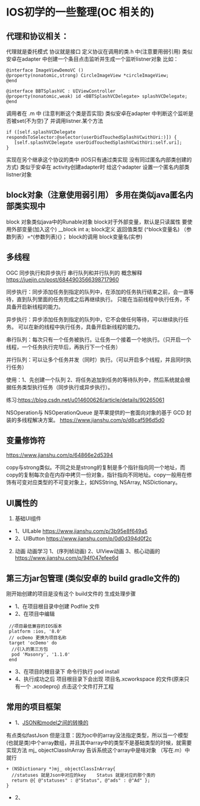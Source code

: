 # IOS初学的一些整理(OC 相关的)

## 代理和协议相关：
  代理就是委托模式 协议就是接口
  定义协议在调用的类.h  中(注意要用弱引用)   类似安卓在adapter 中创建一个条目点击监听并生成一个监听listner对象
  比如：
```  IOS
@interface ImageViewDemoVC ()
@property(nonatomic,strong) CircleImageView *circleImageView;
@end

@interface BBTSplashVC : UIViewController
@property(nonatomic,weak) id <BBTSplashVCDelegate> splashVCDelegate;
@end
```

  调用者在 .m 中 (注意判断这个类是否实现)   类似安卓在adapter 中判断这个监听是否被set(不为空)了 并调用listner.某个方法
```  IOS
if ([self.splashVCDelegate respondsToSelector:@selector(userDidTouchedSplashVCwithUri:)]) {
   [self.splashVCDelegate userDidTouchedSplashVCwithUri:self.uri];
}
```
  实现在另个继承这个协议的类中 (IOS只有通过类实现 没有同过匿名内部类创建的方式) 类似于安卓在 activity创建adapter时 给这个adapter 设置一个匿名内部类listner对象


##  block对象（注意使用弱引用）  多用在类似java匿名内部类实现中

  block 对象类似java中的Runable对象  block对于外部变量，默认是只读属性 要使用外部变量(加入这个) __block int a;
  block定义    返回值类型 (^block变量名) （参数列表）=^(参数列表){}；
  block的调用  block变量名(实参)


## 多线程
OGC 同步执行和异步执行 串行队列和并行队列的
概念解释 https://juejin.cn/post/6844903566398717960

同步执行：同步添加任务到指定的队列中，在添加的任务执行结束之前，会一直等待，直到队列里面的任务完成之后再继续执行。
        只能在当前线程中执行任务，不具备开启新线程的能力。

异步执行：异步添加任务到指定的队列中，它不会做任何等待，可以继续执行任务。
        可以在新的线程中执行任务，具备开启新线程的能力。

串行队列：每次只有一个任务被执行。让任务一个接着一个地执行。（只开启一个线程，一个任务执行完毕后，再执行下一个任务）

并行队列：可以让多个任务并发（同时）执行。（可以开启多个线程，并且同时执行任务）

使用：1、先创建一个队列 2、将任务追加到任务的等待队列中，然后系统就会根据任务类型执行任务（同步执行或异步执行）。


练习:https://blog.csdn.net/u014600626/article/details/90265061

NSOperation与 NSOperationQueue 是苹果提供的一套面向对象的基于 GCD 封装的多线程解决方案。
https://www.jianshu.com/p/d8caf596d5d0

## 变量修饰符
https://www.jianshu.com/p/64866e2d5394

copy与strong类似。不同之处是strong的复制是多个指针指向同一个地址，而copy的复制每次会在内存中拷贝一份对象，指针指向不同地址。copy一般用在修饰有可变对应类型的不可变对象上，如NSString, NSArray, NSDictionary。

## UI属性的
1. 基础UI组件
+ 1、UILable   https://www.jianshu.com/p/3b95e8f649a5
+ 2、UIButton  https://www.jianshu.com/p/0d0d394d0f2c

2. 动画
动画学习  1、(序列帧动画) 2、UIView动画 3、核心动画的
https://www.jianshu.com/p/94f047efee6d

## 第三方jar包管理 (类似安卓的 build gradle文件的)
刚开始创建的项目是没有这个 build文件的 生成处理步骤
+ 1、在项目根目录中创建  Podfile 文件
+ 2、在项目中编辑
```  IOS
 //项目最低兼容的IOS版本
 platform :ios, '8.0'
 // ocDemo 更换为项目名称
 target 'ocDemo' do
  //引入的第三方包
  pod 'Masonry', '1.1.0'
 end
```
+ 3、在项目的根目录下 命令行执行 pod install
+ 4、执行成功之后 项目根目录下会出现  项目名.xcworkspace  的文件(原来只有一个 .xcodeproj)   点击这个文件打开工程

## 常用的项目框架

+ 1、[JSON和model之间的转换的](https://github.com/CoderMJLee/MJExtension)

有点类似fastJson 但是注意：因为oc中的array没法指定类型，所以当一个模型(也就是类)中个array数组，并且其中array中的类型不是基础类型的时候，就需要实现方法  mj_ objectClassInArray  告诉系统这个array中是啥对象 （写在.m）中就行
```  IOS
+ (NSDictionary *)mj_ objectClassInArray{
  //statuses 就是Json中对应的key    Status 就是对应的那个类的
  return @{ @"statuses" : @"Status", @"ads" : @"Ad" };
}
```
+ 2、
